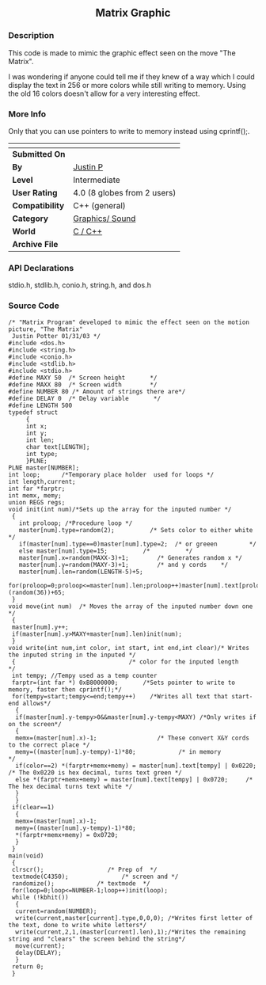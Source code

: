 ﻿<div align="center">

## Matrix Graphic


</div>

### Description

This code is made to mimic the graphic effect seen on the move "The Matrix".

I was wondering if anyone could tell me if they knew of a way which I could display the text in 256 or more colors while still writing to memory. Using the old 16 colors doesn't allow for a very interesting effect.
 
### More Info
 
Only that you can use pointers to write to memory instead using cprintf();.


<span>             |<span>
---                |---
**Submitted On**   |
**By**             |[Justin P](https://github.com/Planet-Source-Code/PSCIndex/blob/master/ByAuthor/justin-p.md)
**Level**          |Intermediate
**User Rating**    |4.0 (8 globes from 2 users)
**Compatibility**  |C\+\+ \(general\)
**Category**       |[Graphics/ Sound](https://github.com/Planet-Source-Code/PSCIndex/blob/master/ByCategory/graphics-sound__3-15.md)
**World**          |[C / C\+\+](https://github.com/Planet-Source-Code/PSCIndex/blob/master/ByWorld/c-c.md)
**Archive File**   |[](https://github.com/Planet-Source-Code/justin-p-matrix-graphic__3-5714/archive/master.zip)

### API Declarations

stdio.h, stdlib.h, conio.h, string.h, and dos.h


### Source Code

```
/* "Matrix Program" developed to mimic the effect seen on the motion picture, "The Matrix"
 Justin Potter 01/31/03 */
#include <dos.h>
#include <string.h>
#include <conio.h>
#include <stdlib.h>
#include <stdio.h>
#define MAXY 50  /* Screen height       */
#define MAXX 80  /* Screen width        */
#define NUMBER 80 /* Amount of strings there are*/
#define DELAY 0  /* Delay variable       */
#define LENGTH 500
typedef struct
	 {
	 int x;
	 int y;
	 int len;
	 char text[LENGTH];
	 int type;
	 }PLNE;
PLNE master[NUMBER];
int loop;      /*Temporary place holder  used for loops */
int length,current;
int far *farptr;
int memx, memy;
union REGS regs;
void init(int num)/*Sets up the array for the inputed number */
 {
   int proloop; /*Procedure loop */
   master[num].type=random(2);          /* Sets color to either white */
   if(master[num].type==0)master[num].type=2;  /* or greeen         */
   else master[num].type=15;          /*          */
   master[num].x=random(MAXX-3)+1;        /* Generates random x */
   master[num].y=random(MAXY-3)+1;        /* and y cords    */
   master[num].len=random(LENGTH-5)+5;
   for(proloop=0;proloop<=master[num].len;proloop++)master[num].text[proloop]=(random(36))+65;
 }
void move(int num)  /* Moves the array of the inputed number down one */
 {
 master[num].y++;
 if(master[num].y>MAXY+master[num].len)init(num);
 }
void write(int num,int color, int start, int end,int clear)/* Writes the inputed string in the inputed */
 { 			    	              /* color for the inputed length       */
 int tempy; //Tempy used as a temp counter
 farptr=(int far *) 0xB8000000;       /*Sets pointer to write to memory, faster then cprintf();*/
 for(tempy=start;tempy<=end;tempy++)    /*Writes all text that start-end allows*/
  {
  if(master[num].y-tempy>0&&master[num].y-tempy<MAXY) /*Only writes if on the screen*/
  {
  memx=(master[num].x)-1;                 /* These convert X&Y cords to the correct place */
  memy=((master[num].y-tempy)-1)*80;            /* in memory                  */
  if(color==2) *(farptr+memx+memy) = master[num].text[tempy] | 0x0220; /* The 0x0220 is hex decimal, turns text green */
  else *(farptr+memx+memy) = master[num].text[tempy] | 0x0720;     /* The hex decimal turns text white */
  }
  }
 if(clear==1)
  {
  memx=(master[num].x)-1;
  memy=((master[num].y-tempy)-1)*80;
  *(farptr+memx+memy) = 0x0720;
  }
 }
main(void)
 {
 clrscr();     			    /* Prep of  */
 textmode(C4350);  			    /* screen and */
 randomize();            /* textmode  */
 for(loop=0;loop<=NUMBER-1;loop++)init(loop);
 while (!kbhit())
  {
  current=random(NUMBER);
  write(current,master[current].type,0,0,0); /*Writes first letter of the text, done to write white letters*/
  write(current,2,1,(master[current].len),1);/*Writes the remaining string and "clears" the screen behind the string*/
  move(current);
  delay(DELAY);
  }
 return 0;
 }
```

